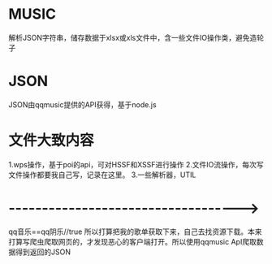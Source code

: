 # MUSIC
解析JSON字符串，储存数据于xlsx或xls文件中，含一些文件IO操作类，避免造轮子
# JSON
JSON由qqmusic提供的API获得，基于node.js
# 文件大致内容
1.wps操作，基于poi的api，可对HSSF和XSSF进行操作
2.文件IO流操作，每次写文件操作都要我自己写，记录在这里。
3.一些解析器，UTIL
# ----------------------------------->
qq音乐==qq阴乐//true
所以打算把我的歌单获取下来，自己去找资源下载。本来打算写爬虫爬取网页的，才发现恶心的客户端打开。所以使用qqmusic ApI爬取数据得到返回的JSON

